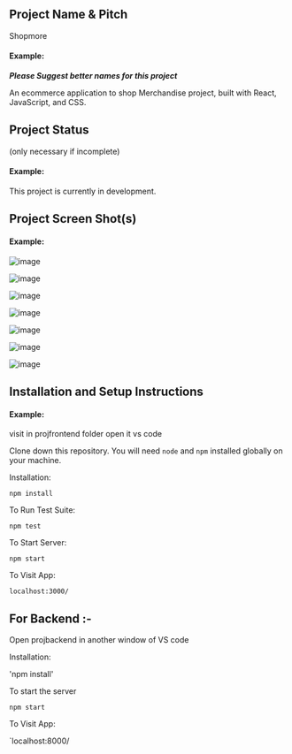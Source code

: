 ## Project Name & Pitch
Shopmore
#### Example:
***Please Suggest better names for this project***

An ecommerce application to shop Merchandise project, built with React, JavaScript, and CSS.

## Project Status
(only necessary if incomplete)

#### Example:

This project is currently in development. 
## Project Screen Shot(s)

#### Example:   

![image](https://github.com/meetsundrani/rarebuy_store/assets/41486000/ec1517f4-369e-490e-8cc5-fd2f6bd45d04)


![image](https://github.com/meetsundrani/rarebuy_store/assets/41486000/d46641d6-50a8-4b1f-976c-847473275690)

![image](https://github.com/meetsundrani/rarebuy_store/assets/41486000/97400d99-b516-4684-a20c-16a9ac6e08e8)

![image](https://github.com/meetsundrani/rarebuy_store/assets/41486000/373dd6ad-98a9-4df3-a10e-ef2db6b61369)

![image](https://github.com/meetsundrani/rarebuy_store/assets/41486000/08e644e5-8172-4345-ba9a-5d077fec9798)

![image](https://github.com/meetsundrani/rarebuy_store/assets/41486000/18842f81-5a97-430f-b5e0-2121bfe1fcf9)

![image](https://github.com/meetsundrani/rarebuy_store/assets/41486000/de952232-a9b7-471a-bf68-53282db9ef69)







## Installation and Setup Instructions

#### Example:  

visit in projfrontend folder open it vs code

Clone down this repository. You will need `node` and `npm` installed globally on your machine.  

Installation:

`npm install`  

To Run Test Suite:  

`npm test`  

To Start Server:

`npm start`  

To Visit App:

`localhost:3000/`  

## For Backend :-
Open projbackend in another window of VS code

Installation:

'npm install'

To start the server

`npm start`

To Visit App:

`localhost:8000/
